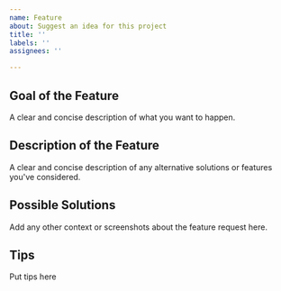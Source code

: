 ```yaml
---
name: Feature
about: Suggest an idea for this project
title: ''
labels: ''
assignees: ''

---
```


## Goal of the Feature
A clear and concise description of what you want to happen.

## Description of the Feature
A clear and concise description of any alternative solutions or features you've considered.

## Possible Solutions
Add any other context or screenshots about the feature request here.

## Tips
Put tips here

